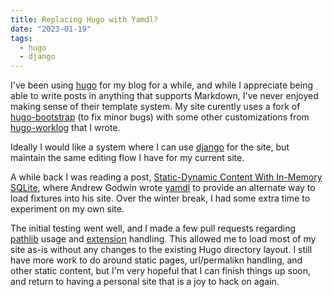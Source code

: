 ```yaml
---
title: Replacing Hugo with Yamdl?
date: "2023-01-19"
tags:
  - hugo
  - django
---
```


I've been using [hugo] for my blog for a while, and while I appreciate being able to write posts in anything that supports Markdown, I've never enjoyed making sense of their template system. My site curently uses a fork of [hugo-bootstrap] (to fix minor bugs) with some other customizations from [hugo-worklog] that I wrote.

Ideally I would like a system where I can use [django] for the site, but maintain the same editing flow I have for my current site.

A while back I was reading a post, [Static-Dynamic Content With In-Memory SQLite][static-dynamic-in-memory-sqlite], where Andrew Godwin wrote [yamdl] to provide an alternate way to load fixtures into his site. Over the winter break, I had some extra time to experiment on my own site.

The initial testing went well, and I made a few pull requests regarding [pathlib] usage and [extension] handling. This allowed me to load most of my site as-is without any changes to the existing Hugo directory layout. I still have more work to do around static pages, url/permalikn handling, and other static content, but I'm very hopeful that I can finish things up soon, and return to having a personal site that is a joy to hack on again.

[yamdl]: https://github.com/andrewgodwin/yamdl/
[static-dynamic-in-memory-sqlite]: https://www.aeracode.org/2022/11/03/static-dynamic-in-memory-sqlite/
[hugo-bootstrap]: https://github.com/kfdm/hugo-bootstrap
[hugo-worklog]: https://github.com/kfdm/hugo-worklog
[django]: /tags/django
[pathlib]: https://github.com/andrewgodwin/yamdl/pull/10
[extension]: https://github.com/andrewgodwin/yamdl/pull/11
[hugo]: https://gohugo.io/
